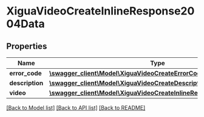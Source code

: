 # XiguaVideoCreateInlineResponse2004Data

## Properties
Name | Type | Description | Notes
------------ | ------------- | ------------- | -------------
**error_code** | [**\swagger_client\Model\XiguaVideoCreateErrorCode**](XiguaVideoCreateErrorCode.md) |  | 
**description** | [**\swagger_client\Model\XiguaVideoCreateDescription**](XiguaVideoCreateDescription.md) |  | 
**video** | [**\swagger_client\Model\XiguaVideoCreateInlineResponse2004DataVideo**](XiguaVideoCreateInlineResponse2004DataVideo.md) |  | [optional] 

[[Back to Model list]](../README.md#documentation-for-models) [[Back to API list]](../README.md#documentation-for-api-endpoints) [[Back to README]](../README.md)

